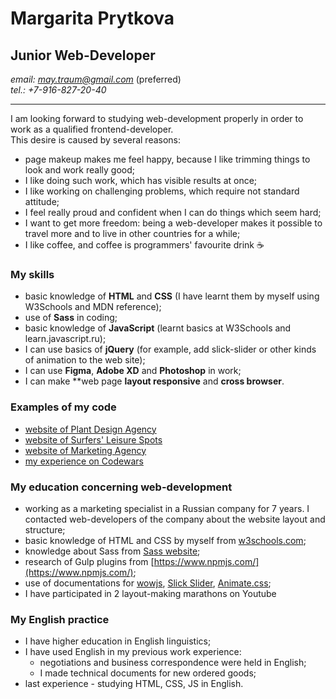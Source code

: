 # Margarita Prytkova
## Junior Web-Developer

*email: <may.traum@gmail.com>* (preferred)  
*tel.: +7-916-827-20-40*

---

I am looking forward to studying web-development properly in order to work as a qualified frontend-developer.  
This desire is caused by several reasons:
* page makeup makes me feel happy, because I like trimming things to look and work really good;
* I like doing such work, which has visible results at once;
* I like working on challenging problems, which require not standard attitude;
* I feel really proud and confident when I can do things which seem hard;
* I want to get more freedom: being a web-developer makes it possible to travel more and to live in other countries for a while;
* I like coffee, and coffee is programmers' favourite drink :coffee:  

### My skills
* basic knowledge of **HTML** and **CSS** (I have learnt them by myself using W3Schools and MDN reference);
* use of **Sass** in coding;
* basic knowledge of **JavaScript** (learnt basics at W3Schools and learn.javascript.ru);
* I can use basics of **jQuery** (for example, add slick-slider or other kinds of animation to the web site);
* I can use **Figma**, **Adobe XD** and **Photoshop** in work;
* I can make **web page **layout responsive** and **cross browser**.

### Examples of my code
* [website of Plant Design Agency](https://github.com/Helga312/FlowerCraft)
* [website of Surfers' Leisure Spots](https://github.com/Helga312/GoSurf)
* [website of Marketing Agency](https://github.com/Helga312/Productly)
* [my experience on Codewars](https://www.codewars.com/users/Helga312)

### My education concerning web-development
* working as a marketing specialist in a Russian company for 7 years. I contacted web-developers of the company about the website layout and structure;
* basic knowledge of HTML and CSS by myself from [w3schools.com](W3Schools);
* knowledge about Sass from [Sass website](https://sass-scss.ru/);
* research of Gulp plugins from [https://www.npmjs.com/](https://www.npmjs.com/);
* use of documentations for [wowjs](https://wowjs.uk/), [Slick Slider](https://kenwheeler.github.io/slick/), [Animate.css](https://animate.style/);
* I have participated in 2 layout-making marathons on Youtube

### My English practice
* I have higher education in English linguistics;
* I have used English in my previous work experience:
  * negotiations and business correspondence were held in English;
  * I made technical documents for new ordered goods;
* last experience - studying HTML, CSS, JS in English.

